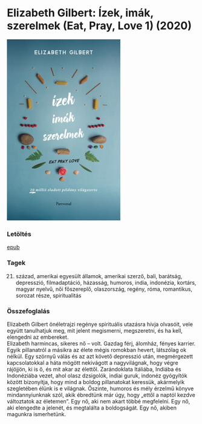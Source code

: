 # <a name="id_802">Elizabeth Gilbert: Ízek, imák, szerelmek (Eat, Pray, Love 1) (2020)</a>
<img src="https://github.com/BercziSandor/calibre_lib/raw/main/Elizabeth%20Gilbert/Izek%2C%20imak%2C%20szerelmek%20%28802%29/cover.jpg" alt="cover" width="300"/>

### Letöltés
[epub](https://github.com/BercziSandor/calibre_lib/raw/main/Elizabeth%20Gilbert/Izek%2C%20imak%2C%20szerelmek%20%28802%29/Izek%2C%20imak%2C%20szerelmek%20-%20Elizabeth%20Gilbert.epub)

### Tagek
21. század, amerikai egyesült államok, amerikai szerző, bali, barátság, depresszió, filmadaptáció, házasság, humoros, india, indonézia, kortárs, magyar nyelvű, női főszereplő, olaszország, regény, róma, romantikus, sorozat része, spiritualitás

### Összefoglalás
<div>
<p>Elizabeth ​Gilbert önéletrajzi regénye spirituális utazásra hívja olvasóit, vele együtt tanulhatjuk meg, mit jelent megismerni, megszeretni, és ha kell, elengedni az embereket.<br>Elizabeth harmincas, sikeres nő – volt. Gazdag férj, álomház, fényes karrier. Egyik pillanatról a másikra az élete mégis romokban hevert, látszólag ok nélkül. Egy szörnyű válás és az azt követő depresszió után, megmérgezett kapcsolatokkal a háta mögött nekivágott a nagyvilágnak, hogy végre rájöjjön, ki is ő, és mit akar az élettől. Zarándoklata Itáliába, Indiába és Indonéziába vezet, ahol olasz dzsigolók, indiai guruk, indonéz gyógyítók között bizonyítja, hogy mind a boldog pillanatokat keressük, akármelyik szegletében élünk is e világnak. Őszinte, humoros és mély érzelmű könyve mindannyiunknak szól, akik ébredtünk már úgy, hogy „ettől a naptól kezdve változtatok az életemen”. Egy nő, aki nem akart többé megfelelni. Egy nő, aki elengedte a jelenét, és megtalálta a boldogságát. Egy nő, akiben magunkra ismerhetünk.</p></div>


